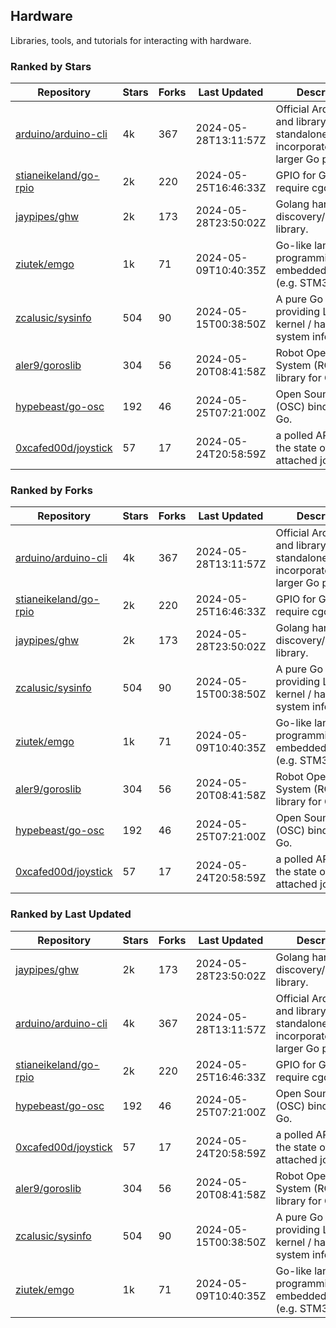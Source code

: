 ## Hardware

Libraries, tools, and tutorials for interacting with hardware.

### Ranked by Stars

| Repository | Stars | Forks | Last Updated | Description | 
|------------|-------|-------|--------------|-------------|
| [arduino/arduino-cli](https://github.com/arduino/arduino-cli) | 4k | 367 | 2024-05-28T13:11:57Z |  Official Arduino CLI and library. Can run standalone, or be incorporated into larger Go projects. |
| [stianeikeland/go-rpio](https://github.com/stianeikeland/go-rpio) | 2k | 220 | 2024-05-25T16:46:33Z |  GPIO for Go, doesn't require cgo. |
| [jaypipes/ghw](https://github.com/jaypipes/ghw) | 2k | 173 | 2024-05-28T23:50:02Z |  Golang hardware discovery/inspection library. |
| [ziutek/emgo](https://github.com/ziutek/emgo) | 1k | 71 | 2024-05-09T10:40:35Z |  Go-like language for programming embedded systems (e.g. STM32 MCU). |
| [zcalusic/sysinfo](https://github.com/zcalusic/sysinfo) | 504 | 90 | 2024-05-15T00:38:50Z |  A pure Go library providing Linux OS / kernel / hardware system information. |
| [aler9/goroslib](https://github.com/aler9/goroslib) | 304 | 56 | 2024-05-20T08:41:58Z |  Robot Operating System (ROS) library for Go. |
| [hypebeast/go-osc](https://github.com/hypebeast/go-osc) | 192 | 46 | 2024-05-25T07:21:00Z |  Open Sound Control (OSC) bindings for Go. |
| [0xcafed00d/joystick](https://github.com/0xcafed00d/joystick) | 57 | 17 | 2024-05-24T20:58:59Z |  a polled API to read the state of an attached joystick. |

### Ranked by Forks

| Repository | Stars | Forks | Last Updated | Description | 
|------------|-------|-------|--------------|-------------|
| [arduino/arduino-cli](https://github.com/arduino/arduino-cli) | 4k | 367 | 2024-05-28T13:11:57Z |  Official Arduino CLI and library. Can run standalone, or be incorporated into larger Go projects. |
| [stianeikeland/go-rpio](https://github.com/stianeikeland/go-rpio) | 2k | 220 | 2024-05-25T16:46:33Z |  GPIO for Go, doesn't require cgo. |
| [jaypipes/ghw](https://github.com/jaypipes/ghw) | 2k | 173 | 2024-05-28T23:50:02Z |  Golang hardware discovery/inspection library. |
| [zcalusic/sysinfo](https://github.com/zcalusic/sysinfo) | 504 | 90 | 2024-05-15T00:38:50Z |  A pure Go library providing Linux OS / kernel / hardware system information. |
| [ziutek/emgo](https://github.com/ziutek/emgo) | 1k | 71 | 2024-05-09T10:40:35Z |  Go-like language for programming embedded systems (e.g. STM32 MCU). |
| [aler9/goroslib](https://github.com/aler9/goroslib) | 304 | 56 | 2024-05-20T08:41:58Z |  Robot Operating System (ROS) library for Go. |
| [hypebeast/go-osc](https://github.com/hypebeast/go-osc) | 192 | 46 | 2024-05-25T07:21:00Z |  Open Sound Control (OSC) bindings for Go. |
| [0xcafed00d/joystick](https://github.com/0xcafed00d/joystick) | 57 | 17 | 2024-05-24T20:58:59Z |  a polled API to read the state of an attached joystick. |

### Ranked by Last Updated

| Repository | Stars | Forks | Last Updated | Description | 
|------------|-------|-------|--------------|-------------|
| [jaypipes/ghw](https://github.com/jaypipes/ghw) | 2k | 173 | 2024-05-28T23:50:02Z |  Golang hardware discovery/inspection library. |
| [arduino/arduino-cli](https://github.com/arduino/arduino-cli) | 4k | 367 | 2024-05-28T13:11:57Z |  Official Arduino CLI and library. Can run standalone, or be incorporated into larger Go projects. |
| [stianeikeland/go-rpio](https://github.com/stianeikeland/go-rpio) | 2k | 220 | 2024-05-25T16:46:33Z |  GPIO for Go, doesn't require cgo. |
| [hypebeast/go-osc](https://github.com/hypebeast/go-osc) | 192 | 46 | 2024-05-25T07:21:00Z |  Open Sound Control (OSC) bindings for Go. |
| [0xcafed00d/joystick](https://github.com/0xcafed00d/joystick) | 57 | 17 | 2024-05-24T20:58:59Z |  a polled API to read the state of an attached joystick. |
| [aler9/goroslib](https://github.com/aler9/goroslib) | 304 | 56 | 2024-05-20T08:41:58Z |  Robot Operating System (ROS) library for Go. |
| [zcalusic/sysinfo](https://github.com/zcalusic/sysinfo) | 504 | 90 | 2024-05-15T00:38:50Z |  A pure Go library providing Linux OS / kernel / hardware system information. |
| [ziutek/emgo](https://github.com/ziutek/emgo) | 1k | 71 | 2024-05-09T10:40:35Z |  Go-like language for programming embedded systems (e.g. STM32 MCU). |

